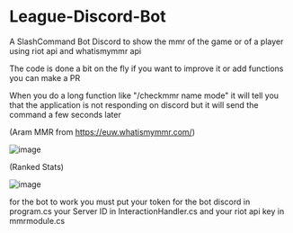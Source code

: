 # League-Discord-Bot
A SlashCommand Bot Discord to show the mmr of the game or of a player using riot api and whatismymmr api

The code is done a bit on the fly if you want to improve it or add functions you can make a PR

When you do a long function like "/checkmmr name mode" it will tell you that the application is not responding on discord
but it will send the command a few seconds later 

(Aram MMR from https://euw.whatismymmr.com/)

![image](https://user-images.githubusercontent.com/12450341/191113697-4d5482e6-fcb7-480a-95d5-61f09041af49.png)

(Ranked Stats)

![image](https://user-images.githubusercontent.com/12450341/191114426-d8630038-b271-49e6-b210-a3d959161f07.png)


for the bot to work you must put your token for the bot discord in program.cs 
your Server ID in InteractionHandler.cs
and your riot api key in mmrmodule.cs
